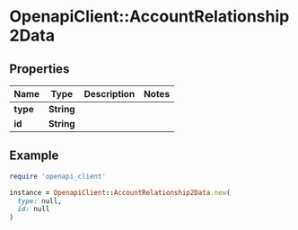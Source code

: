 # OpenapiClient::AccountRelationship2Data

## Properties

| Name | Type | Description | Notes |
| ---- | ---- | ----------- | ----- |
| **type** | **String** |  |  |
| **id** | **String** |  |  |

## Example

```ruby
require 'openapi_client'

instance = OpenapiClient::AccountRelationship2Data.new(
  type: null,
  id: null
)
```

